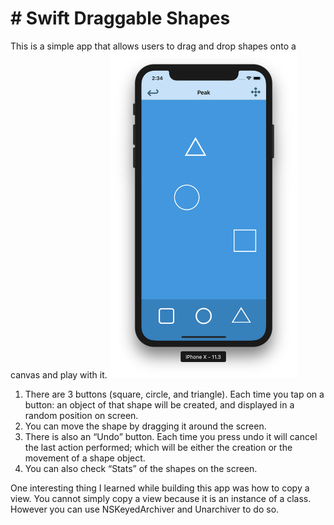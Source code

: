 # # Swift Draggable Shapes

This is a simple app that allows users to drag and drop shapes onto a canvas and play with it. 
<img src="screenshot.png" width="300">

1. There are 3 buttons (square, circle, and triangle). Each time you tap on a button: an object of that shape will be created, and displayed in a random position on screen. 
2. You can move the shape by dragging it 
around the screen. 
3. There is also an “Undo” button. Each time you press undo it will cancel the last action performed; which will be either the creation or the movement of a shape object. 
4. You can also check “Stats” of the shapes on the screen.


One interesting thing I learned while building this app was how to copy a view. You cannot simply copy a view because it is an instance of a class. However you can use NSKeyedArchiver and Unarchiver to do so.


